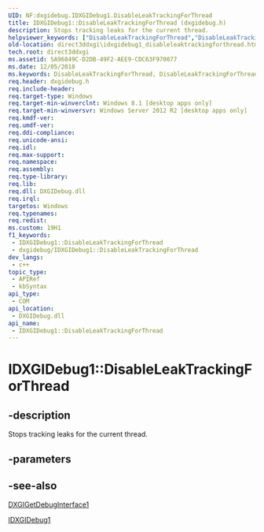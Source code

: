 ```yaml
---
UID: NF:dxgidebug.IDXGIDebug1.DisableLeakTrackingForThread
title: IDXGIDebug1::DisableLeakTrackingForThread (dxgidebug.h)
description: Stops tracking leaks for the current thread.
helpviewer_keywords: ["DisableLeakTrackingForThread","DisableLeakTrackingForThread method [DXGI]","DisableLeakTrackingForThread method [DXGI]","IDXGIDebug1 interface","IDXGIDebug1 interface [DXGI]","DisableLeakTrackingForThread method","IDXGIDebug1.DisableLeakTrackingForThread","IDXGIDebug1::DisableLeakTrackingForThread","direct3ddxgi.idxgidebug1_disableleaktrackingforthread","dxgidebug/IDXGIDebug1::DisableLeakTrackingForThread"]
old-location: direct3ddxgi\idxgidebug1_disableleaktrackingforthread.htm
tech.root: direct3ddxgi
ms.assetid: 5A96849C-D2DB-49F2-AEE9-CDC63F970077
ms.date: 12/05/2018
ms.keywords: DisableLeakTrackingForThread, DisableLeakTrackingForThread method [DXGI], DisableLeakTrackingForThread method [DXGI],IDXGIDebug1 interface, IDXGIDebug1 interface [DXGI],DisableLeakTrackingForThread method, IDXGIDebug1.DisableLeakTrackingForThread, IDXGIDebug1::DisableLeakTrackingForThread, direct3ddxgi.idxgidebug1_disableleaktrackingforthread, dxgidebug/IDXGIDebug1::DisableLeakTrackingForThread
req.header: dxgidebug.h
req.include-header: 
req.target-type: Windows
req.target-min-winverclnt: Windows 8.1 [desktop apps only]
req.target-min-winversvr: Windows Server 2012 R2 [desktop apps only]
req.kmdf-ver: 
req.umdf-ver: 
req.ddi-compliance: 
req.unicode-ansi: 
req.idl: 
req.max-support: 
req.namespace: 
req.assembly: 
req.type-library: 
req.lib: 
req.dll: DXGIDebug.dll
req.irql: 
targetos: Windows
req.typenames: 
req.redist: 
ms.custom: 19H1
f1_keywords:
 - IDXGIDebug1::DisableLeakTrackingForThread
 - dxgidebug/IDXGIDebug1::DisableLeakTrackingForThread
dev_langs:
 - c++
topic_type:
 - APIRef
 - kbSyntax
api_type:
 - COM
api_location:
 - DXGIDebug.dll
api_name:
 - IDXGIDebug1::DisableLeakTrackingForThread
---
```


# IDXGIDebug1::DisableLeakTrackingForThread


## -description

Stops tracking leaks for the current thread.

## -parameters

## -see-also

<a href="/windows/desktop/api/dxgi1_3/nf-dxgi1_3-dxgigetdebuginterface1">DXGIGetDebugInterface1</a>



<a href="/windows/desktop/api/dxgidebug/nn-dxgidebug-idxgidebug1">IDXGIDebug1</a>

